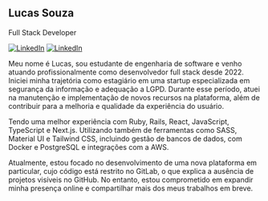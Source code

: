 ## Lucas Souza
Full Stack Developer

[![LinkedIn](https://imgur.com/gbNAxyt.jpeg)](https://www.linkedin.com/in/lucas-souza-fa)
[![LinkedIn](https://imgur.com/J89synM.jpeg)](mailto:lucas.assuino@gmail.com)

Meu nome é Lucas, sou estudante de engenharia de software e venho atuando profissionalmente como desenvolvedor full stack desde 2022. Iniciei minha trajetória como estagiário em uma startup especializada em segurança da informação e adequação a LGPD. Durante esse período, atuei na manutenção e implementação de novos recursos na plataforma, além de contribuir para a melhoria e qualidade da experiência do usuário.

Tendo uma melhor experiência com Ruby, Rails, React, JavaScript, TypeScript e Next.js. Utilizando também de ferramentas como SASS, Material UI e Tailwind CSS, incluindo gestão de bancos de dados, com Docker e PostgreSQL e integrações com a AWS.

Atualmente, estou focado no desenvolvimento de uma nova plataforma em particular, cujo código está restrito no GitLab, o que explica a ausência de projetos visíveis no GitHub. No entanto, estou comprometido em expandir minha presença online e compartilhar mais dos meus trabalhos em breve.
